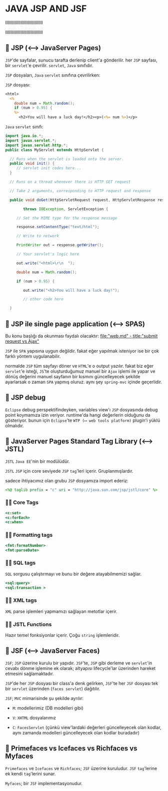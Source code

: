 # JAVA JSP AND JSF

IIIIIIIIIIIIIIIIIIIIIIIIIIIIIIII

IIIIIIIIIIIIIIIIIIIIIIIIIIIIIIII

## 📌 JSP (⟷ JavaServer Pages)

`JSP`'de sayfalar, sunucu tarafta derlenip client'a gönderilir. her `JSP` sayfası, bir `servlet`'e çevrilir. `servlet`, `Java` sınıfıdır.

`JSP` dosyaları, `Java` `servlet` sınıfına çevrilirken:

`JSP` dosyası:

```jsp
<html>
  <%
    double num = Math.random();
    if (num > 0.95) {
    %>
      <h2>You will have a luck day!</h2><p>(<%= num %>)</p>
```

`Java` `servlet` sınıfı:

```java
import java.io.*;
import javax.servlet.*;
import javax.servlet.http.*;
public class MyServlet extends HttpServlet {

  // Runs when the servlet is loaded onto the server.
  public void init() {
     // servlet init codes here...
  }

  // Runs on a thread whenever there is HTTP GET request

  // Take 2 arguments, corresponding to HTTP request and response

  public void doGet(HttpServletRequest request, HttpServletResponse response)

        throws IOException, ServletException {

     // Set the MIME type for the response message

     response.setContentType("text/html");

     // Write to network

     PrintWriter out = response.getWriter();

     // Your servlet's logic here

     out.write("<html>\r\n  ");

     double num = Math.random();

     if (num > 0.95) {

        out.write("<h2>You will have a luck day!");

        // other code here

  }
```

## 📌 JSP ile single page application (⟷ SPAS)

Bu konu başlığı da okunması faydalı olacaktır: [file:"web.md" - title:"submit request vs Ajax"](./web.md#submit-request-vs-ajax)

`JSP` ile `SPA` yapısına uygun değildir. fakat eğer yapılmak isteniyor ise bir çok farklı yöntem uygulanabilir.

normalde `JSP` tüm sayfayı döner ve `HTML`'e o output yazılır. fakat biz eğer `servlet`'e isteği, `JS`'te oluşturduğumuz manuel bir `Ajax` işlemi ile yapar ve dönüş değerini manuel sayfanın bir kısmını güncelleyecek şekilde ayarlarsak o zaman `SPA` yapmış oluruz. aynı şey `spring-mvc` içinde geçerlidir.

## 📌 JSP debug

`Eclipse` debug perspektifindeyken, variables view'ı `JSP` dosyasında debug point koymamıza izin veriyor. runtime'da hangi değerlerin olduğunu da gösteriyor. bunun için `Eclipse`'te `WTP (⟷ web tools platform)` plugin'i yüklü olmalıdır.

## 📌 JavaServer Pages Standard Tag Library (⟷ JSTL)

`JSTL` `Java EE`'nin bir modülüdür.

`JSTL` `JSP` için core seviyede `JSP` `tag`'leri içerir. Gruplanmışlardır.

sadece ihtiyacımız olan grubu `JSP` dosyamıza import ederiz:

```jsp
<%@ taglib prefix = "c" uri = "http://java.sun.com/jsp/jstl/core" %>
```

### 📌📌 Core Tags

```jsp
<c:set>
<c:forEach>
<c:when>
```

### 📌📌 Formatting tags

```jsp
<fmt:formatNumber>
<fmt:parseDate>
```

### 📌📌 SQL tags

`SQL` sorgusu çalıştırmayı ve bunu bir değere atayabilmemizi sağlar.

```jsp
<sql:query>
<sql:transaction >
```

### 📌📌 XML tags

`XML` parse işlemleri yapmamızı sağlayan metotlar içerir.

### 📌📌 JSTL Functions

Hazır temel fonksiyonlar içerir. Çoğu `string` işlemleridir.

## 📌 JSF (⟷ JavaServer Faces)

`JSF`; `JSP` üzerine kurulu bir yapıdır. `JSF`'te, `JSP` gibi derleme ve `servlet`'in cevabı dönme işlemine ek olarak; altyapısı lifecycle'lar üzerinden hareket etmesini sağlamaktadır.

`JSP`'de her `JSP` dosyası bir class'a denk gelirken, `JSF`'te her `JSF` dosyası tek bir `servlet` üzerinden (`faces servlet`) dağıtılır.

`JSF`; `MVC` mimarisinde şu şekilde ayrılır:

- `M`: modellerimiz (DB modelleri gibi)

- `V`: `XHTML` dosyalarımız

- `C`: `FacesServlet` (çünkü view'lardaki değerleri güncelleyecek olan kodlar, aynı zamanda modelleri güncelleyecek olan kodlar buradadır)

## 📌 Primefaces vs Icefaces vs Richfaces vs Myfaces

`Primefaces` ve `Icefaces` ve `Richfaces`; `JSF` üzerine kuruludur. `JSF` `tag`'lerine ek kendi `tag`'lerini sunar.

`Myfaces`; bir `JSF` implementasyonudur.
